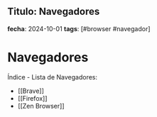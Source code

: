 ## Titulo: Navegadores 
**fecha**: 2024-10-01 
**tags**: [#browser #navegador]

# Navegadores
Índice - Lista de Navegadores:

* [[Brave]]
* [[Firefox]]
* [[Zen Browser]]